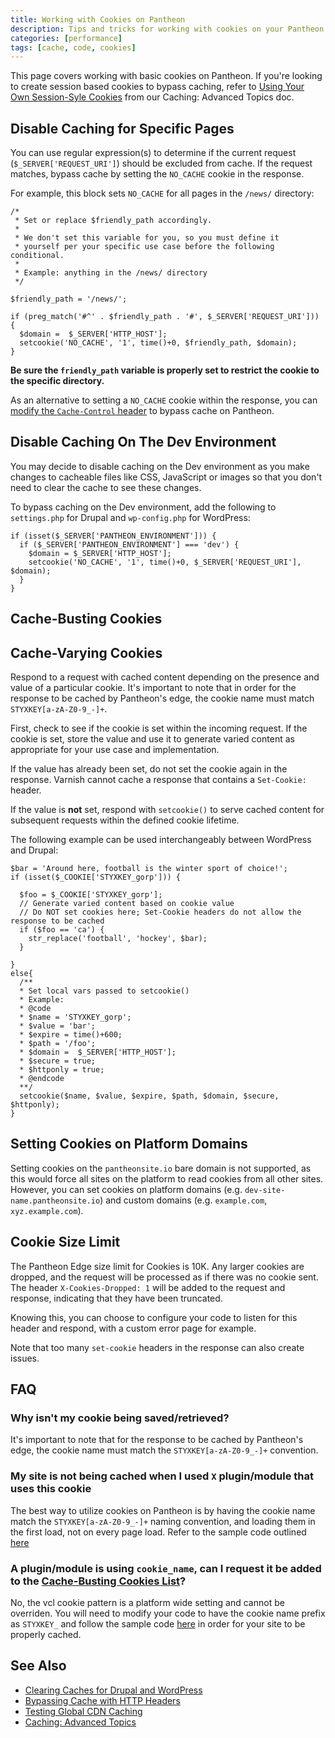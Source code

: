 ```yaml
---
title: Working with Cookies on Pantheon
description: Tips and tricks for working with cookies on your Pantheon Drupal and WordPress sites.
categories: [performance]
tags: [cache, code, cookies]
---
```


This page covers working with basic cookies on Pantheon. If you're looking to create session based cookies to bypass caching, refer to [Using Your Own Session-Syle Cookies](/caching-advanced-topics/#using-your-own-session-style-cookies) from our Caching: Advanced Topics doc.

## Disable Caching for Specific Pages
You can use regular expression(s) to determine if the current request (`$_SERVER['REQUEST_URI']`) should be excluded from cache. If the request matches, bypass cache by setting the `NO_CACHE` cookie in the response.

For example, this block sets `NO_CACHE` for all pages in the `/news/` directory:


```
/*
 * Set or replace $friendly_path accordingly.
 *
 * We don't set this variable for you, so you must define it
 * yourself per your specific use case before the following conditional.
 *
 * Example: anything in the /news/ directory
 */

$friendly_path = '/news/';

if (preg_match('#^' . $friendly_path . '#', $_SERVER['REQUEST_URI'])) {
  $domain =  $_SERVER['HTTP_HOST'];
  setcookie('NO_CACHE', '1', time()+0, $friendly_path, $domain);
}
```


**Be sure the `friendly_path` variable is properly set to restrict the cookie to the specific directory.**


As an alternative to setting a `NO_CACHE` cookie within the response, you can [modify the `Cache-Control` header](/cache-control) to bypass cache on Pantheon.

## Disable Caching On The Dev Environment

You may decide to disable caching on the Dev environment as you make changes to cacheable files like CSS, JavaScript or images so that you don't need to clear the cache to see these changes.

To bypass caching on the Dev environment, add the following to `settings.php` for Drupal and `wp-config.php` for WordPress:

```
if (isset($_SERVER['PANTHEON_ENVIRONMENT'])) {
  if ($_SERVER['PANTHEON_ENVIRONMENT'] === 'dev') {
    $domain = $_SERVER['HTTP_HOST'];
    setcookie('NO_CACHE', '1', time()+0, $_SERVER['REQUEST_URI'], $domain);
  }
}
```

## Cache-Busting Cookies

<Partial file="cache-busting.md" />

## Cache-Varying Cookies
Respond to a request with cached content depending on the presence and value of a particular cookie. It's important to note that in order for the response to be cached by Pantheon's edge, the cookie name must match `STYXKEY[a-zA-Z0-9_-]+`.

First, check to see if the cookie is set within the incoming request. If the cookie is set, store the value and use it to generate varied content as appropriate for your use case and implementation.

<Alert title="Note" type="info">

If the value has already been set, do not set the cookie again in the response. Varnish cannot cache a response that contains a `Set-Cookie:` header.

</Alert>

If the value is **not** set, respond with `setcookie()` to serve cached content for subsequent requests within the defined cookie lifetime.

The following example can be used interchangeably between WordPress and Drupal:
```
$bar = 'Around here, football is the winter sport of choice!';
if (isset($_COOKIE['STYXKEY_gorp'])) {

  $foo = $_COOKIE['STYXKEY_gorp'];
  // Generate varied content based on cookie value
  // Do NOT set cookies here; Set-Cookie headers do not allow the response to be cached
  if ($foo == 'ca') {
    str_replace('football', 'hockey', $bar);
  }

}
else{
  /**
  * Set local vars passed to setcookie()
  * Example:
  * @code
  * $name = 'STYXKEY_gorp';
  * $value = 'bar';
  * $expire = time()+600;
  * $path = '/foo';
  * $domain =  $_SERVER['HTTP_HOST'];
  * $secure = true;
  * $httponly = true;
  * @endcode
  **/
  setcookie($name, $value, $expire, $path, $domain, $secure, $httponly);
}
```

## Setting Cookies on Platform Domains
Setting cookies on the `pantheonsite.io` bare domain is not supported, as this would force all sites on the platform to read cookies from all other sites. However, you can set cookies on platform domains (e.g. `dev-site-name.pantheonsite.io`) and custom domains (e.g. `example.com`, `xyz.example.com`).

## Cookie Size Limit
The Pantheon Edge size limit for Cookies is 10K. Any larger cookies are dropped, and the request will be processed as if there was no cookie sent. The header `X-Cookies-Dropped: 1` will be added to the request and response, indicating that they have been truncated.

Knowing this, you can choose to configure your code to listen for this header and respond, with a custom error page for example.

Note that too many `set-cookie` headers in the response can also create issues.

## FAQ

### Why isn't my cookie being saved/retrieved?
It's important to note that for the response to be cached by Pantheon's edge, the cookie name must match the `STYXKEY[a-zA-Z0-9_-]+` convention.

### My site is not being cached when I used `X` plugin/module that uses this cookie
The best way to utilize cookies on Pantheon is by having the cookie name match the `STYXKEY[a-zA-Z0-9_-]+` naming convention, and loading them in the first load, not on every page load. Refer to the sample code outlined [here](#cache-varying-cookies)

### A plugin/module is using `cookie_name`, can I request it be added to the [Cache-Busting Cookies List](/cookies/#cache-busting-cookies)?
No, the vcl cookie pattern is a platform wide setting and cannot be overriden. You will need to modify your code to have the cookie name prefix as `STYXKEY_` and follow the sample code [here](#cache-varying-cookies) in order for your site to be properly cached.

## See Also
* [Clearing Caches for Drupal and WordPress](/clear-caches)
* [Bypassing Cache with HTTP Headers](/cache-control)
* [Testing Global CDN Caching](/test-global-cdn-caching)
* [Caching: Advanced Topics](/caching-advanced-topics)
